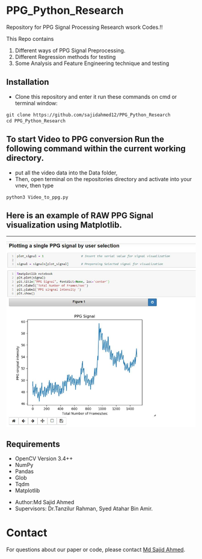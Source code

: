 # PPG_Python_Research

Repository for PPG Signal Processing Research wsork Codes.!! 

This Repo contains 
1. Different ways of PPG Signal Preprocessing. 
2. Different Regression methods for testing  
3. Some Analysis and Feature Engineering technique and testing

## Installation
 - Clone this repository and enter it run these commands on cmd or terminal window:
```Shell
git clone https://github.com/sajidahmed12/PPG_Python_Research
cd PPG_Python_Research
```

## To start Video to PPG conversion Run the following command within the current working directory. 
- put all the video data into the Data folder,
- Then, open terminal on the repositories directory and activate into your vnev, then type 
```Shell
python3 Video_to_ppg.py
``` 

## Here is an example of RAW PPG Signal visualization using Matplotlib.

<hr>
<p align="left">
<img src=./doc/sample_signal.JPG>  
</p>




## Requirements
* OpenCV Version 3.4++
* NumPy
* Pandas
* Glob
* Tqdm
* Matplotlib


- Author:Md Sajid Ahmed
- Supervisors: Dr.Tanzilur Rahman, Syed Atahar Bin Amir.

# Contact
For questions about our paper or code, please contact [Md Sajid Ahmed](mailto:sajid.ahmed1@northsouth.edu).


